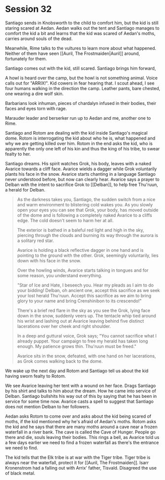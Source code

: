 # Session 32

Santiago sends in Knobsworth to the child to comfort him, but the kid is still staring scared at Aedan. Aedan walks out the tent and Santiago manages to comfort the kid a bit and learns that the kid was scared of Aedan's moths, carries around souls of the dead.

Meanwhile, Rime talks to the vultures to learn more about what happened. Neither of them have seen [[Auril, The Frostmaiden|Auril]] around, fortunately for them.

Santiago comes out with the kid, still scared. Santiago brings him forward, 

A howl is heard over the camp, but the howl is not something animal. Voice calls out for "ARRIX!". Kid cowers in fear hearing that. I scout ahead, I see four humans walking in the direction the camp. Leather pants, bare chested, one wearing a dire wolf skin.

Barbarians look inhuman, pieces of chardalyn infused in their bodies, their faces and eyes torn with rage.

Marauder leader and berserker run up to Aedan and me, another one to Rime.

Santiago and Rotom are dealing with the kid inside Santiago's magical dome. Rotom is interrogating the kid about who he is, what happened and why we are getting killed over him. Rotom in the end asks the kid, who is apparently the only one left of his kin and thus the king of his tribe, to swear fealty to her.

Santiago dreams. His spirit watches Grok, his body, leaves with a naked Avarice towards a cliff face. Avarice wields a dagger while Grok voluntarily plants his face in the snow. Avarice starts chanting in a language Santiago never understood before, but now can clearly hear. Avarice says a prayer to Delban with the intent to sacrifice Grok to [[Delban]], to help free Thu'ruun, a herald for Delban.

> 
> As the darkness takes you, Santiago, the sudden switch from a nice and warm environment to blistering cold wakes you. As you slowly open your eyes you can see that Grok, your body, has moved outside of the dome and is following a completely naked Avarice to a cliffs edge. The cold doesn't seem to harm her at all.
> 
> The exterior is bathed in a baleful red light and high in the sky, piercing through the clouds and burning its way through the aurora is a solitary red star.
> 
> Avarice is holding a black reflective dagger in one hand and is pointing to the ground with the other. Grok, seemingly voluntarily, lies down with his face in the snow. 
> 
> Over the howling winds, Avarice starts talking in tongues and for some reason, you understand everything. 
> 
> "Star of Ice and Hate, I beseech you. Hear my pleads as I aim to do your bidding! Delban, oh ancient one, accept this sacrifice as we seek your lost herald Thu'ruun. Accept this sacrifice as we aim to bring glory to your name and bring Crenshinibon to its crescendo!"
> 
> There's a brief red flare in the sky as you see the Grok, lying face down in the snow, suddenly veers up. The tentacle whip tied around his wrist and lashing out at Avarice leaving behind five distinct lacerations over her cheek and right shoulder. 
> 
> In a deep and guttural voice, Grok says; 
> "You cannot sacrifice what I already puppet. Your campaign to free my herald has taken long enough. My patience grows thin. Thu'ruun must be freed."
> 
> Avarice sits in the snow, defeated, with one hand on her lacerations, as Grok comes walking back to the dome.
> 

We wake up the next day and Rotom and Santiago tell us about the kid having sworn fealty to Rotom.

We see Avarice leaving her tent with a wound on her face. Drags Santiago by his shirt and talks to him about the dream. How he came into service of Delban. Santiago bullshits his way out of this by saying that he has been in service for some time now. Avarice casts a spell to suggest that Santiago does not mention Delban to her followers.

Aedan asks Rotom to come over and asks about the kid being scared of moths, if the kid mentioned why he's afraid of Aedan's moths. Rotom asks the kid and he says that there are many moths around a cave near a frozen waterfall in a river bank. The cave is called the Cave of Hunger. People go there and die, souls leaving their bodies. This rings a bell, as Avarice told us a few days earlier we need to find a frozen waterfall as there's the entrance we need to find.

The kid tells that the Elk tribe is at war with the Tiger tribe. Tiger tribe is always near the waterfall, protect it for [[Auril, The Frostmaiden]]. Isarr Kronenstrom had a falling out with Arrix' father, Tisvald. Disagreed the use of black metal.